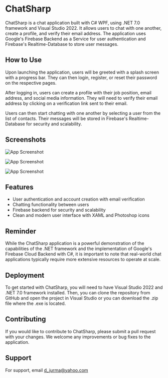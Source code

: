 
# ChatSharp 

ChatSharp is a chat application built with C# WPF, using .NET 7.0 framework and Visual Studio 2022. It allows users to chat with one another, create a profile, and verify their email address. The application uses Google's Firebase Backend as a Service for user authentication and Firebase's Realtime-Database to store user messages.


## How to Use

Upon launching the application, users will be greeted with a splash screen with a progress bar. They can then login, register, or reset their password on the respective pages.

After logging in, users can create a profile with their job position, email address, and social media information. They will need to verify their email address by clicking on a verification link sent to their email.

Users can then start chatting with one another by selecting a user from the list of contacts. Their messages will be stored in Firebase's Realtime-Database for security and scalability.


## Screenshots

![App Screenshot](https://i.imgur.com/OMOce0E_d.webp?maxwidth=760&fidelity=grand)

![App Screenshot](https://i.imgur.com/Se5dZbq_d.webp?maxwidth=760&fidelity=grand)

![App Screenshot](https://i.imgur.com/mNnBNmo_d.webp?maxwidth=760&fidelity=grand)




## Features

- User authentication and account creation with email verification
- Chatting functionality between users
- Firebase backend for security and scalability
- Clean and modern user interface with XAML and Photoshop icons

## Reminder
While the ChatSharp application is a powerful demonstration of the capabilities of the .NET framework and the implementation of Google's Firebase Cloud Backend with C#, it is important to note that real-world chat applications typically require more extensive resources to operate at scale.


## Deployment

To get started with ChatSharp, you will need to have Visual Studio 2022 and .NET 7.0 framework installed. Then, you can clone the repository from GitHub and open the project in Visual Studio or you can download the .zip file where the .exe is located.


## Contributing

If you would like to contribute to ChatSharp, please submit a pull request with your changes. We welcome any improvements or bug fixes to the application.

## Support

For support, email d_jurma@yahoo.com

